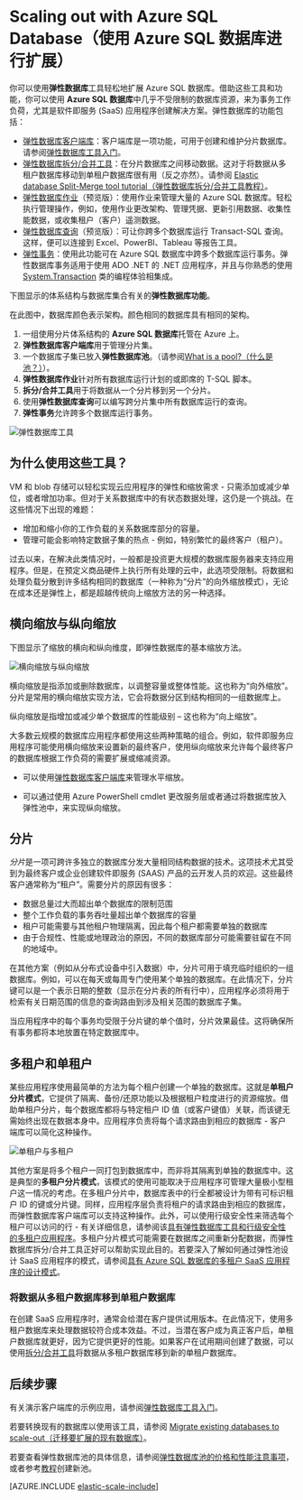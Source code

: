 <properties
    pageTitle="使用 Azure SQL 数据库进行扩展 | Azure"
    description="软件即服务 (SaaS) 开发人员可以使用这些工具轻松地在云中创建可缩放的弹性数据库"
    services="sql-database"
    documentationCenter=""
    manager="jhubbard"
    authors="ddove"
    editor=""/>

<tags
    ms.service="sql-database"
    ms.workload="sql-database"
    ms.tgt_pltfrm="na"
    ms.devlang="na"
    ms.topic="article"
    ms.date="09/06/2016"
    wacn.date="10/17/2016"
    ms.author="ddove"/>  


# Scaling out with Azure SQL Database（使用 Azure SQL 数据库进行扩展）

你可以使用**弹性数据库**工具轻松地扩展 Azure SQL 数据库。借助这些工具和功能，你可以使用 **Azure SQL 数据库**中几乎不受限制的数据库资源，来为事务工作负荷，尤其是软件即服务 (SaaS) 应用程序创建解决方案。弹性数据库的功能包括：

* [弹性数据库客户端库](/documentation/articles/sql-database-elastic-database-client-library/)：客户端库是一项功能，可用于创建和维护分片数据库。请参阅[弹性数据库工具入门](/documentation/articles/sql-database-elastic-scale-get-started/)。
* [弹性数据库拆分/合并工具](/documentation/articles/sql-database-elastic-scale-overview-split-and-merge/)：在分片数据库之间移动数据。这对于将数据从多租户数据库移动到单租户数据库很有用（反之亦然）。请参阅 [Elastic database Split-Merge tool tutorial（弹性数据库拆分/合并工具教程）](/documentation/articles/sql-database-elastic-scale-configure-deploy-split-and-merge/)。
* [弹性数据库作业](/documentation/articles/sql-database-elastic-jobs-overview/)（预览版）：使用作业来管理大量的 Azure SQL 数据库。轻松执行管理操作，例如，使用作业更改架构、管理凭据、更新引用数据、收集性能数据，或收集租户（客户）遥测数据。
* [弹性数据库查询](/documentation/articles/sql-database-elastic-query-overview/)（预览版）：可让你跨多个数据库运行 Transact-SQL 查询。这样，便可以连接到 Excel、PowerBI、Tableau 等报告工具。
* [弹性事务](/documentation/articles/sql-database-elastic-transactions-overview/)：使用此功能可在 Azure SQL 数据库中跨多个数据库运行事务。弹性数据库事务适用于使用 ADO .NET 的 .NET 应用程序，并且与你熟悉的使用 [System.Transaction](https://msdn.microsoft.com/zh-cn/library/system.transactions.aspx) 类的编程体验相集成。

下图显示的体系结构与数据库集合有关的**弹性数据库功能**。

在此图中，数据库颜色表示架构。颜色相同的数据库具有相同的架构。

1. 一组使用分片体系结构的 **Azure SQL 数据库**托管在 Azure 上。
2. **弹性数据库客户端库**用于管理分片集。
3. 一个数据库子集已放入**弹性数据库池**。（请参阅[What is a pool?（什么是池？）](/documentation/articles/sql-database-elastic-pool/)）。
4. **弹性数据库作业**针对所有数据库运行计划的或即席的 T-SQL 脚本。
5. **拆分/合并工具**用于将数据从一个分片移到另一个分片。
6. 使用**弹性数据库查询**可以编写跨分片集中所有数据库运行的查询。
7. **弹性事务**允许跨多个数据库运行事务。


![弹性数据库工具][1]


## 为什么使用这些工具？

VM 和 blob 存储可以轻松实现云应用程序的弹性和缩放需求 - 只需添加或减少单位，或者增加功率。但对于关系数据库中的有状态数据处理，这仍是一个挑战。在这些情况下出现的难题：

* 增加和缩小你的工作负载的关系数据库部分的容量。
* 管理可能会影响特定数据子集的热点 - 例如，特别繁忙的最终客户（租户）。

过去以来，在解决此类情况时，一般都是投资更大规模的数据库服务器来支持应用程序。但是，在预定义商品硬件上执行所有处理的云中，此选项受限制。将数据和处理负载分散到许多结构相同的数据库（一种称为“分片”的向外缩放模式），无论在成本还是弹性上，都是超越传统向上缩放方法的另一种选择。

## 横向缩放与纵向缩放

下图显示了缩放的横向和纵向维度，即弹性数据库的基本缩放方法。

![横向缩放与纵向缩放][2]

横向缩放是指添加或删除数据库，以调整容量或整体性能。这也称为“向外缩放”。分片是常用的横向缩放实现方法，它会将数据分区到结构相同的一组数据库上。

纵向缩放是指增加或减少单个数据库的性能级别 – 这也称为“向上缩放”。

大多数云规模的数据库应用程序都使用这些两种策略的组合。例如，软件即服务应用程序可能使用横向缩放来设置新的最终客户，使用纵向缩放来允许每个最终客户的数据库根据工作负荷的需要扩展或缩减资源。

* 可以使用[弹性数据库客户端库](/documentation/articles/sql-database-elastic-database-client-library/)来管理水平缩放。

* 可以通过使用 Azure PowerShell cmdlet 更改服务层或者通过将数据库放入弹性池中，来实现纵向缩放。

## 分片

*分片*是一项可跨许多独立的数据库分发大量相同结构数据的技术。这项技术尤其受到为最终客户或企业创建软件即服务 (SAAS) 产品的云开发人员的欢迎。这些最终客户通常称为“租户”。需要分片的原因有很多：

* 数据总量过大而超出单个数据库的限制范围
* 整个工作负载的事务吞吐量超出单个数据库的容量
* 租户可能需要与其他租户物理隔离，因此每个租户都需要单独的数据库
* 由于合规性、性能或地理政治的原因，不同的数据库部分可能需要驻留在不同的地域中。

在其他方案（例如从分布式设备中引入数据）中，分片可用于填充临时组织的一组数据库。例如，可以在每天或每周专门使用某个单独的数据库。在此情况下，分片键可以是一个表示日期的整数（显示在分片表的所有行中），应用程序必须将用于检索有关日期范围的信息的查询路由到涉及相关范围的数据库子集。

当应用程序中的每个事务均受限于分片键的单个值时，分片效果最佳。这将确保所有事务都将本地放置在特定数据库中。

## 多租户和单租户

某些应用程序使用最简单的方法为每个租户创建一个单独的数据库。这就是**单租户分片模式**，它提供了隔离、备份/还原功能以及根据租户粒度进行的资源缩放。借助单租户分片，每个数据库都将与特定租户 ID 值（或客户键值）关联，而该键无需始终出现在数据本身中。应用程序负责将每个请求路由到相应的数据库 - 客户端库可以简化这种操作。

![单租户与多租户][4]

其他方案是将多个租户一同打包到数据库中，而非将其隔离到单独的数据库中。这是典型的**多租户分片模式**，该模式的使用可能取决于应用程序可管理大量极小型租户这一情况的考虑。在多租户分片中，数据库表中的行全都被设计为带有可标识租户 ID 的键或分片键。同样，应用程序层负责将租户的请求路由到相应的数据库，而弹性数据库客户端库可以支持这种操作。此外，可以使用行级安全性来筛选每个租户可以访问的行 - 有关详细信息，请参阅该[具有弹性数据库工具和行级安全性的多租户应用程序](/documentation/articles/sql-database-elastic-tools-multi-tenant-row-level-security/)。多租户分片模式可能需要在数据库之间重新分配数据，而弹性数据库拆分/合并工具正好可以帮助实现此目的。若要深入了解如何通过弹性池设计 SaaS 应用程序的模式，请参阅[具有 Azure SQL 数据库的多租户 SaaS 应用程序的设计模式](/documentation/articles/sql-database-design-patterns-multi-tenancy-saas-applications/)。

### 将数据从多租户数据库移到单租户数据库

在创建 SaaS 应用程序时，通常会给潜在客户提供试用版本。在此情况下，使用多租户数据库来处理数据较符合成本效益。不过，当潜在客户成为真正客户后，单租户数据库就更好，因为它提供更好的性能。如果客户在试用期间创建了数据，可以使用[拆分/合并工具](/documentation/articles/sql-database-elastic-scale-overview-split-and-merge/)将数据从多租户数据库移到新的单租户数据库。

## 后续步骤

有关演示客户端库的示例应用，请参阅[弹性数据库工具入门](/documentation/articles/sql-database-elastic-scale-get-started/)。

若要转换现有的数据库以使用该工具，请参阅 [Migrate existing databases to scale-out（迁移要扩展的现有数据库）](/documentation/articles/sql-database-elastic-convert-to-use-elastic-tools/)。

若要查看弹性数据库池的具体信息，请参阅[弹性数据库池的价格和性能注意事项](/documentation/articles/sql-database-elastic-pool-guidance/)，或者参考[教程](/documentation/articles/sql-database-elastic-pool-create-powershell/)创建新池。

[AZURE.INCLUDE [elastic-scale-include](../../includes/elastic-scale-include.md)]

<!--Anchors-->
<!--Image references-->
[1]: ./media/sql-database-elastic-scale-introduction/tools.png
[2]: ./media/sql-database-elastic-scale-introduction/h_versus_vert.png
[3]: ./media/sql-database-elastic-scale-introduction/overview.png
[4]: ./media/sql-database-elastic-scale-introduction/single_v_multi_tenant.png

<!---HONumber=Mooncake_1010_2016-->